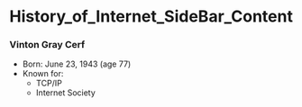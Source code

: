 # History_of_Internet_SideBar_Content

### Vinton Gray Cerf

* Born: June 23, 1943 (age 77)
* Known for:
  * TCP/IP
  * Internet Society


